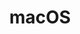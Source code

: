 ---
layout: project
title: "macOS"
description: "macOS settings"
header-img: "img/home-bg.jpg"
category: macOS
---